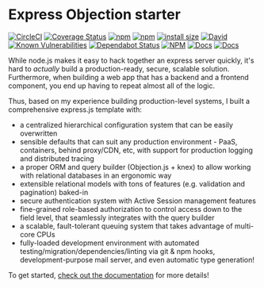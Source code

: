 # Express Objection starter

[![CircleCI](https://img.shields.io/circleci/build/github/JaneJeon/express-objection-starter)](https://circleci.com/gh/JaneJeon/express-objection-starter) [![Coverage Status](https://coveralls.io/repos/github/JaneJeon/express-objection-starter/badge.svg?branch=master)](https://coveralls.io/github/JaneJeon/express-objection-starter?branch=master) [![npm](https://img.shields.io/npm/v/express-objection-starter)](https://www.npmjs.com/package/express-objection-starter) [![npm](https://img.shields.io/npm/dt/express-objection-starter)](https://www.npmjs.com/package/express-objection-starter) [![install size](https://packagephobia.now.sh/badge?p=express-objection-starter)](https://packagephobia.now.sh/result?p=express-objection-starter) [![David](https://img.shields.io/david/JaneJeon/express-objection-starter)](https://david-dm.org/JaneJeon/express-objection-starter) [![Known Vulnerabilities](https://snyk.io//test/github/JaneJeon/express-objection-starter/badge.svg?targetFile=package.json)](https://snyk.io//test/github/JaneJeon/express-objection-starter?targetFile=package.json) [![Dependabot Status](https://api.dependabot.com/badges/status?host=github&repo=JaneJeon/express-objection-starter)](https://dependabot.com) [![NPM](https://img.shields.io/npm/l/express-objection-starter)](https://github.com/JaneJeon/express-objection-starter/blob/master/LICENSE) [![Docs](https://img.shields.io/badge/docs-surge.sh-yellowgreen)](https://objection.surge.sh) [![Docs](https://img.shields.io/badge/docs-netlify-blue)](https://objection.netlify.com)

While node.js makes it easy to hack together an express server quickly, it's hard to _actually_ build a production-ready, secure, scalable solution. Furthermore, when building a web app that has a backend and a frontend component, you end up having to repeat almost all of the logic.

Thus, based on my experience building production-level systems, I built a comprehensive express.js template with:

- a centralized hierarchical configuration system that can be easily overwritten
- sensible defaults that can suit any production environment - PaaS, containers, behind proxy/CDN, etc, with support for production logging and distributed tracing
- a proper ORM and query builder (Objection.js + knex) to allow working with relational databases in an ergonomic way
- extensible relational models with tons of features (e.g. validation and pagination) baked-in
- secure authentication system with Active Session management features
- fine-grained role-based authorization to control access down to the field level, that seamlessly integrates with the query builder
- a scalable, fault-tolerant queuing system that takes advantage of multi-core CPUs
- fully-loaded development environment with automated testing/migration/dependencies/linting via git & npm hooks, development-purpose mail server, and even automatic type generation!

To get started, [check out the documentation](https://github.com/JaneJeon/express-objection-starter/wiki) for more details!
